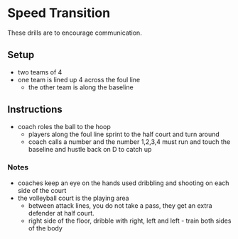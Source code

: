 # Speed Transition
These drills are to encourage communication.

## Setup
- two teams of 4
- one team is lined up 4 across the foul line
  - the other team is along the baseline

## Instructions 
- coach roles the ball to the hoop
  - players along the foul line sprint to the half court and turn around
  - coach calls a number and the number 1,2,3,4 must run and touch the baseline and hustle back on D to catch up

### Notes
- coaches keep an eye on the hands used dribbling and shooting on each side of the court
- the volleyball court is the playing area
  - between attack lines, you do not take a pass, they get an extra defender at half court.
  - right side of the floor, dribble with right, left and left - train both sides of the body
